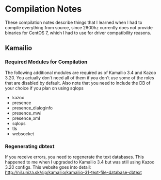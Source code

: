 # Compilation Notes
These compilation notes describe things that I learned when I had to compile everything from source, since 2600hz 
currently does not provide binaries for CentOS 7, which I had to use for driver compatibility reasons.

## Kamailio
### Required Modules for Compilation
The following additional modules are required as of Kamailio 3.4 and Kazoo 3.20. You actually don't need all of them if you 
don't use some of the roles that are disabled by default. Also note that you need to include the DB of your choice if you plan 
on using sqlops
- kazoo
- presence
- presence_dialoginfo
- presence_mwi
- presence_xml
- sqlops
- tls
- websocket

### Regenerating dbtext
If you receive errors, you need to regenerate the text databases. This happened to me when I upgraded to Kamailio 3.4 but was 
still using Kazoo 3.20 configs. This website goes into detail:
http://nil.uniza.sk/sip/kamailio/kamailio-31-text-file-database-dbtext
